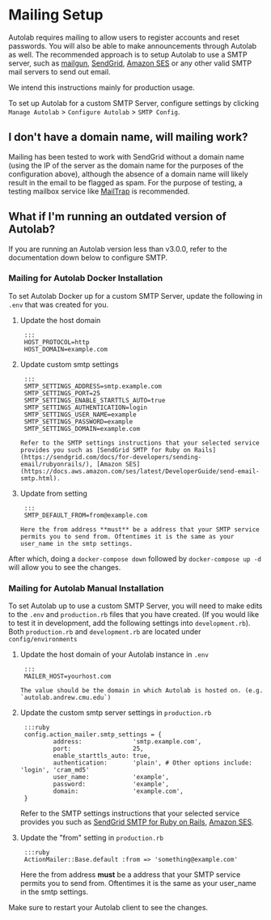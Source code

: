 # Mailing Setup

Autolab requires mailing to allow users to register accounts and reset passwords. You will also be able to make announcements through Autolab as well. The recommended approach is to setup Autolab to use a SMTP server, such as [mailgun](https://mailgun.com), [SendGrid](https://sendgrid.com), [Amazon SES](https://aws.amazon.com/ses/) or any other valid SMTP mail servers to send out email.

We intend this instructions mainly for production usage.

To set up Autolab for a custom SMTP Server, configure settings by clicking `Manage Autolab` > `Configure Autolab` > `SMTP Config`.

## I don't have a domain name, will mailing work?
Mailing has been tested to work with SendGrid without a domain name (using the IP of the server as the domain name for the purposes of the configuration above), although the absence of a domain name will likely result in the email to be flagged as spam. For the purpose of testing, a testing mailbox service like [MailTrap](https://mailtrap.io/) is recommended.

## What if I'm running an outdated version of Autolab?
If you are running an Autolab version less than v3.0.0, refer to the documentation down below to configure SMTP.

### Mailing for Autolab Docker Installation
To set Autolab Docker up for a custom SMTP Server, update the following in `.env` that was created for you.

1. Update the host domain

        :::
        HOST_PROTOCOL=http
        HOST_DOMAIN=example.com

2. Update custom smtp settings

        :::
        SMTP_SETTINGS_ADDRESS=smtp.example.com
        SMTP_SETTINGS_PORT=25
        SMTP_SETTINGS_ENABLE_STARTTLS_AUTO=true
        SMTP_SETTINGS_AUTHENTICATION=login
        SMTP_SETTINGS_USER_NAME=example
        SMTP_SETTINGS_PASSWORD=example
        SMTP_SETTINGS_DOMAIN=example.com

       Refer to the SMTP settings instructions that your selected service provides you such as [SendGrid SMTP for Ruby on Rails](https://sendgrid.com/docs/for-developers/sending-email/rubyonrails/), [Amazon SES](https://docs.aws.amazon.com/ses/latest/DeveloperGuide/send-email-smtp.html).

3. Update from setting

        :::
        SMTP_DEFAULT_FROM=from@example.com

       Here the from address **must** be a address that your SMTP service permits you to send from. Oftentimes it is the same as your user_name in the smtp settings.

After which, doing a `docker-compose down` followed by `docker-compose up -d` will allow you to see the changes.

### Mailing for Autolab Manual Installation
To set Autolab up to use a custom SMTP Server, you will need to make edits to the `.env` and `production.rb` files that you have created. (If you would like to test it in development, add the following settings into `development.rb`). Both `production.rb` and `development.rb` are located under `config/environments`

1. Update the host domain of your Autolab instance in `.env`

        :::
        MAILER_HOST=yourhost.com

       The value should be the domain in which Autolab is hosted on. (e.g. `autolab.andrew.cmu.edu`)

2. Update the custom smtp server settings in `production.rb`

        :::ruby
        config.action_mailer.smtp_settings = {
                address:              'smtp.example.com',
                port:                 25,
                enable_starttls_auto: true,
                authentication:       'plain', # Other options include: 'login', 'cram_md5'
                user_name:            'example',
                password:             'example',
                domain:               'example.com',
        }

   Refer to the SMTP settings instructions that your selected service provides you such as [SendGrid SMTP for Ruby on Rails](https://sendgrid.com/docs/for-developers/sending-email/rubyonrails/), [Amazon SES](https://docs.aws.amazon.com/ses/latest/DeveloperGuide/send-email-smtp.html).

3. Update the "from" setting in `production.rb`

        :::ruby
        ActionMailer::Base.default :from => 'something@example.com'

   Here the from address **must** be a address that your SMTP service permits you to send from. Oftentimes it is the same as your user_name in the smtp settings.

Make sure to restart your Autolab client to see the changes.

